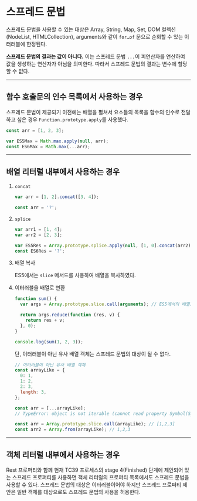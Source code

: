 # 스프레드 문법

스프레드 문법을 사용할 수 있는 대상은 Array, String, Map, Set, DOM 컬렉션(NodeList, HTMLCollection), arguments와 같이 `for…of` 문으로 순회할 수 있는 이터러블에 한정된다.

**스프레드 문법의 결과는 값이 아니다.** 이는 스프레드 문법 `...`이 피연산자를 연산하여 값을 생성하는 연산자가 아님을 의미한다. 따라서 스프레드 문법의 결과는 변수에 할당할 수 없다.

---

## 함수 호출문의 인수 목록에서 사용하는 경우

스프레드 문법이 제공되기 이전에는 배열을 펼쳐서 요소들의 목록을 함수의 인수로 전달하고 싶은 경우 `Function.prototype.apply`를 사용했다.

```javascript
const arr = [1, 2, 3];

var ES5Max = Math.max.apply(null, arr);
const ES6Max = Math.max(...arr);
```

---

## 배열 리터럴 내부에서 사용하는 경우

1. `concat`

   ```javascript
   var arr = [1, 2].concat([3, 4]);

   const arr = '?';
   ```

2. `splice`

   ```javascript
   var arr1 = [1, 4];
   var arr2 = [2, 3];

   var ES5Res = Array.prototype.splice.apply(null, [1, 0].concat(arr2));
   const ES6Res = '?';
   ```

3. 배열 복사

   ES5에서는 `slice` 메서드를 사용하여 배열을 복사하였다.

4. 이터러블을 배열로 변환

   ```javascript
   function sum() {
     var args = Array.prototype.slice.call(arguments); // ES5에서의 배열로 변환

     return args.reduce(function (res, v) {
       return res + v;
     }, 0);
   }

   console.log(sum(1, 2, 3));
   ```

   단, 이터러블이 아닌 유사 배열 객체는 스프레드 문법의 대상이 될 수 없다.

   ```javascript
   // 이터러블이 아닌 유사 배열 객체
   const arrayLike = {
     0: 1,
     1: 2,
     2: 3,
     length: 3,
   };

   const arr = [...arrayLike];
   // TypeError: object is not iterable (cannot read property Symbol(Symbol.iterator))

   const arr = Array.prototype.slice.call(arrayLike); // [1,2,3]
   const arr2 = Array.from(arrayLike); // 1,2,3
   ```

---

## 객체 리터럴 내부에서 사용하는 경우

Rest 프로퍼티와 함께 현재 TC39 프로세스의 stage 4(Finished) 단계에 제안되어 있는 스프레드 프로퍼티를 사용하면 객체 리터럴의 프로퍼티 목록에서도 스프레드 문법을 사용할 수 있다. 스프레드 문법의 대상은 이터러블이어야 하지만 스프레드 프로퍼티 제안은 일반 객체를 대상으로도 스프레드 문법의 사용을 허용한다.
